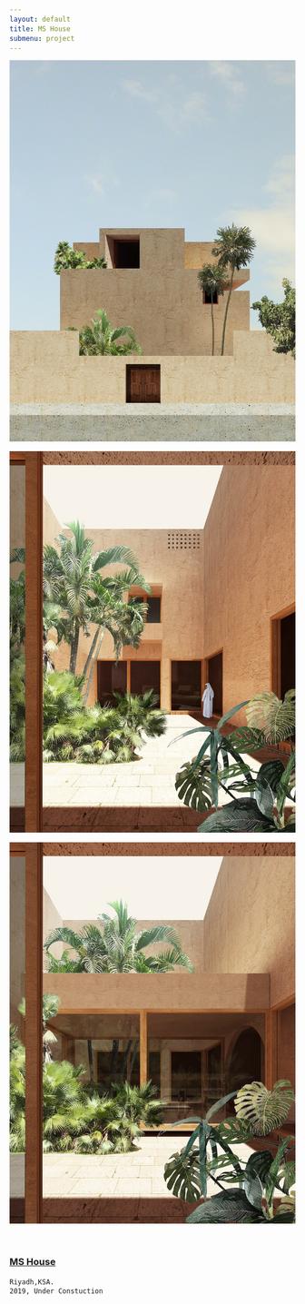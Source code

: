 ```yaml
---
layout: default
title: MS House
submenu: project
---
```


![photo](/works/08_ms-house/01-min.jpg)

![photo](/works/08_ms-house/02-min.jpg)

![photo](/works/08_ms-house/03-min.jpg)


<br id="scr-to-here" />

### [MS House](#navigation-content)

	Riyadh,KSA.
	2019, Under Constuction


